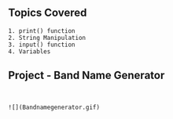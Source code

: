 ## Topics Covered
```Topics
1. print() function
2. String Manipulation
3. input() function
4. Variables
```

## Project - Band Name Generator
```


![](Bandnamegenerator.gif)




```




